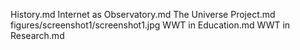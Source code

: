 History.md
Internet as Observatory.md
The Universe Project.md
figures/screenshot1/screenshot1.jpg
WWT in Education.md
WWT in Research.md